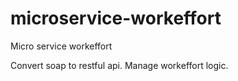 # microservice-workeffort
Micro service workeffort

Convert soap to restful api. Manage workeffort logic.
